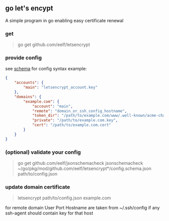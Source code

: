 ## go let's encypt ##
A simple program in go enabling easy certificate renewal

### get ###
> go get github.com/eelf/letsencrypt

### provide config ###
see [schema](./config.schema.json) for config syntax
example:
```json
{
	"accounts": {
		"main": "letsencrypt_account.key"
	},
	"domains": {
		"example.com": {
			"account": "main",
			"remote": "domain_or_ssh_config_hostname",
			"token_dir": "/path/to/example.com/www/.well-known/acme-challenge",
			"private": "/path/to/example.com.key",
			"cert": "/path/to/example.com.cert"
		}
	}
}
```

### (optional) validate your config ###
> go get github.com/eelf/jsonschemacheck
> jsonschemacheck ~/go/pkg/mod/github.com/eelf/letsencrypt*/config.schema.json path/to/config.json

### update domain certificate ###
> letsencrypt path/to/config.json example.com

for remote domain User Port Hostname are taken from ~/.ssh/config if any
ssh-agent should contain key for that host
